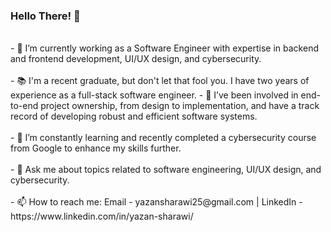 ### Hello There! 👋  
<br />
- 🔭 I’m currently working as a Software Engineer with expertise in backend and frontend development, UI/UX design, and cybersecurity.<br /><br />
- 📚 I'm a recent graduate, but don't let that fool you. I have two years of experience as a full-stack software engineer.
- 🔭 I’ve been involved in end-to-end project ownership, from design to implementation, and have a track record of developing robust and efficient software systems.<br /><br />
- 🌱 I’m constantly learning and recently completed a cybersecurity course from Google to enhance my skills further.<br /><br />
- 💬 Ask me about topics related to software engineering, UI/UX design, and cybersecurity.<br /><br />
- 📫 How to reach me: Email - yazansharawi25@gmail.com | LinkedIn - https://www.linkedin.com/in/yazan-sharawi/<br />


